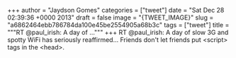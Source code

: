 
+++
author = "Jaydson Gomes"
categories = ["tweet"]
date = "Sat Dec 28 02:39:36 +0000 2013"
draft = false
image = "{TWEET_IMAGE}"
slug = "a6862464ebb786784da100e45be2554905a68b3c"
tags = ["tweet"]
title = """RT @paul_irish: A day of ..."""
+++
RT @paul_irish: A day of slow 3G and spotty WiFi has seriously reaffirmed...  Friends don't let friends put &lt;script&gt; tags in the &lt;head&gt;.
